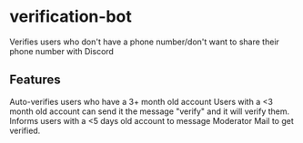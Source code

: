 # verification-bot
Verifies users who don't have a phone number/don't want to share their phone number with Discord

## Features
Auto-verifies users who have a 3+ month old account
Users with a <3 month old account can send it the message "verify" and it will verify them.
Informs users with a <5 days old account to message Moderator Mail to get verified.
